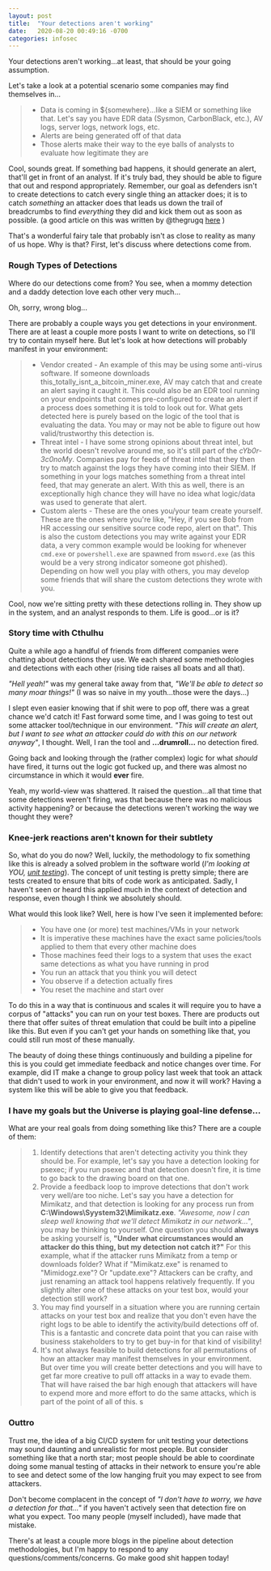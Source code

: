 ```yaml
---
layout: post
title:  "Your detections aren't working"
date:   2020-08-20 00:49:16 -0700
categories: infosec
---
```


Your detections aren't working...at least, that should be your going assumption.

Let's take a look at a potential scenario some companies may find themselves in...

>
>    * Data is coming in ${somewhere}...like a SIEM or something like that. Let's say you have EDR data (Sysmon, CarbonBlack, etc.), AV logs, server logs, network logs, etc.
>    * Alerts are being generated off of that data
>    * Those alerts make their way to the eye balls of analysts to evaluate how legitimate they are
>

Cool, sounds great. If something bad happens, it should generate an alert, that'll get in front of an analyst. If it's truly bad, they should be able to figure that out and respond appropriately. Remember, our goal as defenders isn't to create detections to catch every single thing an attacker does; it is to catch *something* an attacker does that leads us down the trail of breadcrumbs to find *everything* they did and kick them out as soon as possible. (a good article on this was written by @thegrugq [here](https://www.recordedfuture.com/cyber-operations-time/) )

That's a wonderful fairy tale that probably isn't as close to reality as many of us hope.  Why is that? First, let's discuss where detections come from.

### Rough Types of Detections

Where do our detections come from? You see, when a mommy detection and a daddy detection love each other very much...

Oh, sorry, wrong blog...

There are probably a couple ways you get detections in your environment. There are at least a couple more posts I want to write on detections, so I'll try to contain myself here. But let's look at how detections will probably manifest in your environment:

>
>    * Vendor created - An example of this may be using some anti-virus software. If someone downloads this_totally_isnt_a_bitcoin_miner.exe, AV may catch that and create an alert saying it caught it.  This could also be an EDR tool running on your endpoints that comes pre-configured to create an alert if a process does something it is told to look out for.   What gets detected here is purely based on the logic of the tool that is evaluating the data. You may or may not be able to figure out how valid/trustworthy this detection is.
>    * Threat intel - I have some strong opinions about threat intel, but the world doesn't revolve around me, so it's still part of the *cYb0r-3c0noMy*. Companies pay for feeds of threat intel that they then try to match against the logs they have coming into their SIEM. If something in your logs matches something from a threat intel feed, that may generate an alert. With this as well, there is an exceptionally high chance they will have no idea what logic/data was used to generate that alert.
>    * Custom alerts - These are the ones you/your team create yourself. These are the ones where you're like, "Hey, if you see Bob from HR accessing our sensitive source code repo, alert on that". This is also the custom detections you may write against your EDR data, a very common example would be looking for whenever `cmd.exe` or `powershell.exe` are spawned from `msword.exe` (as this would be a very strong indicator someone got phished). Depending on how well you play with others, you may develop some friends that will share the custom detections they wrote with you.
>

Cool, now we're sitting pretty with these detections rolling in. They show up in the system, and an analyst responds to them. Life is good...or is it?

### Story time with Cthulhu

Quite a while ago a handful of friends from different companies were chatting about detections they use. We each shared some methodologies and detections with each other (rising tide raises all boats and all that).

*"Hell yeah!"* was my general take away from that, *"We'll be able to detect so many moar things!"* (I was so naive in my youth...those were the days...)

 I slept even easier knowing that if shit were to pop off, there was a great chance we'd catch it! Fast forward some time, and I was going to test out some attacker tool/technique in our environment. *"This will create an alert, but I want to see what an attacker could do with this on our network anyway"*, I thought. Well, I ran the tool and **...drumroll...** no detection fired.

 Going back and looking through the (rather complex) logic for what *should* have fired, it turns out the logic got fucked up, and there was almost no circumstance in which it would **ever** fire.

 Yeah, my world-view was shattered. It raised the question...all that time that some detections weren't firing, was that because there was no malicious activity happening? or because the detections weren't working the way we thought they were?

### Knee-jerk reactions aren't known for their subtlety

So, what do you do now? Well, luckily, the methodology to fix something like this is already a solved problem in the software world (*I'm looking at YOU, [unit testing](https://en.wikipedia.org/wiki/Unit_testing)*). The concept of unit testing is pretty simple; there are tests created to ensure that bits of code work as anticipated. Sadly, I haven't seen or heard this applied much in the context of detection and response, even though I think we absolutely should.

What would this look like? Well, here is how I've seen it implemented before:

>
>    * You have one (or more) test machines/VMs in your network
>    * It is imperative these machines have the exact same policies/tools applied to them that every other machine does
>    * Those machines feed their logs to a system that uses the exact same detections as what you have running in prod
>    * You run an attack that you think you will detect
>    * You observe if a detection actually fires
>    * You reset the machine and start over
>

To do this in a way that is continuous and scales it will require you to have a corpus of "attacks" you can run on your test boxes. There are products out there that offer suites of threat emulation that could be built into a pipeline like this. But even if you can't get your hands on something like that, you could still run most of these manually.

The beauty of doing these things continuously and building a pipeline for this is you could get immediate feedback and notice changes over time. For example, did IT make a change to group policy last week that took an attack that didn't used to work in your environment, and now it will work?  Having a system like this will be able to give you that feedback.

### I have my goals but the Universe is playing goal-line defense...

What are your real goals from doing something like this? There are a couple of them:

>
>    1. Identify detections that aren't detecting activity you think they should be. For example, let's say you have a detection looking for psexec; if you run psexec and that detection doesn't fire, it is time to go back to the drawing board on that one.
>    2. Provide a feedback loop to improve detections that don't work very well/are too niche. Let's say you have a detection for Mimikatz, and that detection is looking for any process run from **C:\Windows\Syystem32\Mimikatz.exe**. *"Awesome, now I can sleep well knowing that we'll detect Mimikatz in our network..."*, you may be thinking to yourself.  One question you should **always** be asking yourself is, **"Under what circumstances would an attacker do this thing, but my detection not catch it?"** For this example, what if the attacker runs Mimikatz from a temp or downloads folder? What if "Mimikatz.exe" is renamed to "Mimidogz.exe"? Or "update.exe"? Attackers can be crafty, and just renaming an attack tool happens relatively frequently. If you slightly alter one of these attacks on your test box, would your detection still work?
>    3. You may find yourself in a situation where you are running certain attacks on your test box and realize that you don't even have the right logs to be able to identify the activity/build detections off of. This is a fantastic and concrete data point that you can raise with business stakeholders to try to get buy-in for that kind of visibility!
>    4. It's not always feasible to build detections for all permutations of how an attacker may manifest themselves in your environment. But over time you will create better detections and you will have to get far more creative to pull off attacks in a way to evade them. That will have raised the bar high enough that attackers will have to expend more and more effort to do the same attacks, which is part of the point of all of this.
>s

### Outtro

Trust me, the idea of a big CI/CD system for unit testing your detections may sound daunting and unrealistic for most people. But consider something like that a north star; most people should be able to coordinate doing some manual testing of attacks in their network to ensure you're able to see and detect some of the low hanging fruit you may expect to see from attackers.

Don't become complacent in the concept of *"I don't have to worry, we have a detection for that..."* if you haven't actively seen that detection fire on what you expect. Too many people (myself included), have made that mistake.

There's at least a couple more blogs in the pipeline about detection methodologies, but I'm happy to respond to any questions/comments/concerns. Go make good shit happen today!
